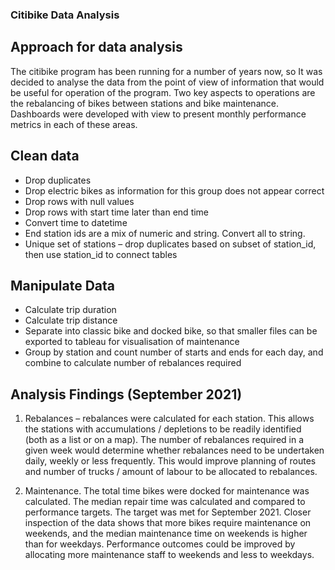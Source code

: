 ### Citibike Data Analysis

## Approach for data analysis

The citibike program has been running for a number of years now, so It was decided to analyse the data from the point of view of information that would be useful for operation of the program.  Two key aspects to operations are the rebalancing of bikes between stations and bike maintenance.  Dashboards were developed with view to present monthly performance metrics in each of these areas.

## Clean data
-	Drop duplicates
-	Drop electric bikes as information for this group does not appear correct
-	Drop rows with null values
-	Drop rows with start time later than end time
-	Convert time to datetime
-	End station ids are a mix of numeric and string.  Convert all to string.
-	Unique set of stations – drop duplicates based on subset of station_id, then use station_id to connect tables

## Manipulate Data
-	Calculate trip duration
-	Calculate trip distance
-	Separate into classic bike and docked bike, so that smaller files can be exported to tableau for visualisation of maintenance
-	Group by station and count number of starts and ends for each day, and combine to calculate number of rebalances required

## Analysis Findings (September 2021)

1.	 Rebalances – rebalances were calculated for each station.  This allows the stations with accumulations / depletions to be readily identified (both as a list or on a map).  The number of rebalances required in a given week would determine whether rebalances need to be undertaken daily, weekly or less frequently.  This would improve planning of routes and number of trucks / amount of labour to be allocated to rebalances.

2.	Maintenance.  The total time bikes were docked for maintenance was calculated.  The median repair time was calculated and compared to performance targets.  The target was met for September 2021.  Closer inspection of the data shows that more bikes require maintenance on weekends, and the median maintenance time on weekends is higher than for weekdays.  Performance outcomes could be improved by allocating more maintenance staff to weekends and less to weekdays.
